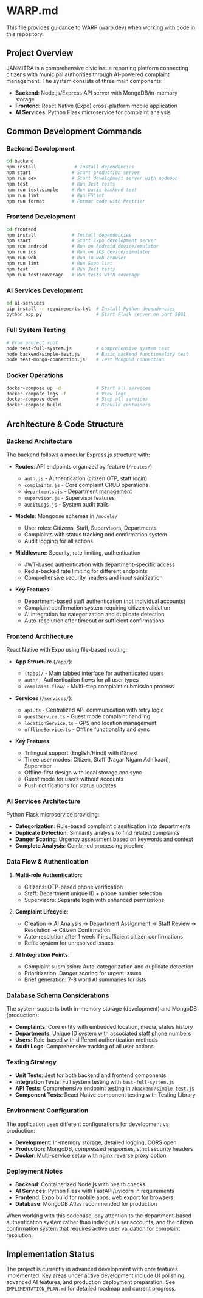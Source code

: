 # WARP.md

This file provides guidance to WARP (warp.dev) when working with code in this repository.

## Project Overview

JANMITRA is a comprehensive civic issue reporting platform connecting citizens with municipal authorities through AI-powered complaint management. The system consists of three main components:

- **Backend**: Node.js/Express API server with MongoDB/in-memory storage
- **Frontend**: React Native (Expo) cross-platform mobile application
- **AI Services**: Python Flask microservice for complaint analysis

## Common Development Commands

### Backend Development
```bash
cd backend
npm install              # Install dependencies
npm start               # Start production server
npm run dev             # Start development server with nodemon
npm test                # Run Jest tests
npm run test:simple     # Run basic backend test
npm run lint            # Run ESLint
npm run format          # Format code with Prettier
```

### Frontend Development  
```bash
cd frontend
npm install             # Install dependencies
npm start               # Start Expo development server
npm run android         # Run on Android device/emulator
npm run ios             # Run on iOS device/simulator
npm run web             # Run in web browser
npm run lint            # Run Expo lint
npm test                # Run Jest tests
npm run test:coverage   # Run tests with coverage
```

### AI Services Development
```bash
cd ai-services
pip install -r requirements.txt  # Install Python dependencies
python app.py                    # Start Flask server on port 5001
```

### Full System Testing
```bash
# From project root
node test-full-system.js         # Comprehensive system test
node backend/simple-test.js      # Basic backend functionality test
node test-mongo-connection.js    # Test MongoDB connection
```

### Docker Operations
```bash
docker-compose up -d             # Start all services
docker-compose logs -f           # View logs
docker-compose down              # Stop all services
docker-compose build             # Rebuild containers
```

## Architecture & Code Structure

### Backend Architecture
The backend follows a modular Express.js structure with:

- **Routes**: API endpoints organized by feature (`/routes/`)
  - `auth.js` - Authentication (citizen OTP, staff login) 
  - `complaints.js` - Core complaint CRUD operations
  - `departments.js` - Department management
  - `supervisor.js` - Supervisor features
  - `auditLogs.js` - System audit trails

- **Models**: Mongoose schemas in `/models/`
  - User roles: Citizens, Staff, Supervisors, Departments
  - Complaints with status tracking and confirmation system
  - Audit logging for all actions

- **Middleware**: Security, rate limiting, authentication
  - JWT-based authentication with department-specific access
  - Redis-backed rate limiting for different endpoints
  - Comprehensive security headers and input sanitization

- **Key Features**:
  - Department-based staff authentication (not individual accounts)
  - Complaint confirmation system requiring citizen validation
  - AI integration for categorization and duplicate detection
  - Auto-resolution after timeout or sufficient confirmations

### Frontend Architecture  
React Native with Expo using file-based routing:

- **App Structure** (`/app/`):
  - `(tabs)/` - Main tabbed interface for authenticated users
  - `auth/` - Authentication flows for all user types
  - `complaint-flow/` - Multi-step complaint submission process

- **Services** (`/services/`):
  - `api.ts` - Centralized API communication with retry logic
  - `guestService.ts` - Guest mode complaint handling
  - `locationService.ts` - GPS and location management
  - `offlineService.ts` - Offline functionality and sync

- **Key Features**:
  - Trilingual support (English/Hindi) with i18next
  - Three user modes: Citizen, Staff (Nagar Nigam Adhikaari), Supervisor
  - Offline-first design with local storage and sync
  - Guest mode for users without accounts
  - Push notifications for status updates

### AI Services Architecture
Python Flask microservice providing:

- **Categorization**: Rule-based complaint classification into departments
- **Duplicate Detection**: Similarity analysis to find related complaints  
- **Danger Scoring**: Urgency assessment based on keywords and context
- **Complete Analysis**: Combined processing pipeline

### Data Flow & Authentication

1. **Multi-role Authentication**:
   - Citizens: OTP-based phone verification
   - Staff: Department unique ID + phone number selection
   - Supervisors: Separate login with enhanced permissions

2. **Complaint Lifecycle**:
   - Creation → AI Analysis → Department Assignment → Staff Review → Resolution → Citizen Confirmation
   - Auto-resolution after 1 week if insufficient citizen confirmations
   - Refile system for unresolved issues

3. **AI Integration Points**:
   - Complaint submission: Auto-categorization and duplicate detection
   - Prioritization: Danger scoring for urgent issues
   - Brief generation: 7-8 word AI summaries for lists

### Database Schema Considerations

The system supports both in-memory storage (development) and MongoDB (production):

- **Complaints**: Core entity with embedded location, media, status history
- **Departments**: Unique ID system with associated staff phone numbers
- **Users**: Role-based with different authentication methods
- **Audit Logs**: Comprehensive tracking of all user actions

### Testing Strategy

- **Unit Tests**: Jest for both backend and frontend components
- **Integration Tests**: Full system testing with `test-full-system.js`
- **API Tests**: Comprehensive endpoint testing in `/backend/simple-test.js`
- **Component Tests**: React Native component testing with Testing Library

### Environment Configuration

The application uses different configurations for development vs production:

- **Development**: In-memory storage, detailed logging, CORS open
- **Production**: MongoDB, compressed responses, strict security headers
- **Docker**: Multi-service setup with nginx reverse proxy option

### Deployment Notes

- **Backend**: Containerized Node.js with health checks
- **AI Services**: Python Flask with FastAPI/uvicorn in requirements
- **Frontend**: Expo build for mobile apps, web export for browsers
- **Database**: MongoDB Atlas recommended for production

When working with this codebase, pay attention to the department-based authentication system rather than individual user accounts, and the citizen confirmation system that requires active user validation for complaint resolution.

## Implementation Status

The project is currently in advanced development with core features implemented. Key areas under active development include UI polishing, advanced AI features, and production deployment preparation. See `IMPLEMENTATION_PLAN.md` for detailed roadmap and current progress.
